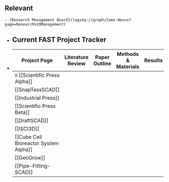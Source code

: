 ## Relevant
	- [Research Management Board](logseq://graph/Cams-Nexus?page=Research%20Management)
- ## Current FAST Project Tracker
- |Project Page|Literature Review|Paper Outline|Methods & Materials|Results|Discussion & Conclusion|Paper Revision & Edits|Peer Review|
  |--|--|--|--|--|--|--|--|
  | `X` [[Scientific Press Alpha]] ||||||||
  | [[SnapTessSCAD]]  ||||||||
  | [[Industrial Press]]  ||||||||
  | [[Scientific Press Beta]]  ||||||||
  |[[DraftSCAD]]||||||||
  | [[ISCI3D]]  ||||||||
  | [[Cube Cell Bioreactor System Alpha]]  ||||||||
  | [[GeoGrow]] ||||||||
  | [[Pipe-Fitting-SCAD]] ||||||||